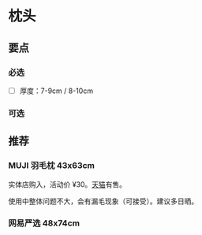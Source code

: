 # 枕头

## 要点

### 必选

* [ ] 厚度：7-9cm / 8-10cm

### 可选

## 推荐

### MUJI 羽毛枕 43x63cm

实体店购入，活动价 ¥30。[天猫](https://detail.tmall.com/item.htm?id=606922851847&skuId=4421331690117)有售。

使用中整体问题不大，会有漏毛现象（可接受）。建议多日晒。

### 网易严选 48x74cm
